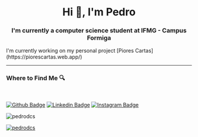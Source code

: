 <h1 align="center">Hi 👋, I'm Pedro</h1>
<h3 align="center">I'm currently a computer science student at IFMG - Campus Formiga</h3>

<p>I'm currently working on my personal project [Piores Cartas](https://piorescartas.web.app/)</p>
<hr>

<h3>Where to Find Me 🔍</h3><br>

[![Github Badge](https://img.shields.io/badge/-Github-000?style=for-the-badge&logo=Github&logoColor=white&link=https://github.com/PedroDCS)](https://github.com/PedroDCS)
[![Linkedin Badge](https://img.shields.io/badge/-LinkedIn-blue?style=for-the-badge&logo=Linkedin&logoColor=white&link=hhttps://www.linkedin.com/in/pedro-daniel-camargos-soares/)](https://www.linkedin.com/in/pedro-daniel-camargos-soares/)
[![Instagram Badge](https://img.shields.io/badge/Instagram-E4405F?style=for-the-badge&logo=instagram&logoColor=white&link=https://www.instagram.com/pedro__dcs/)](https://www.instagram.com/pedro__dcs/)


<!--
**PedroDCS/PedroDCS** is a ✨ _special_ ✨ repository because its `README.md` (this file) appears on your GitHub profile.

Here are some ideas to get you started:

- 🔭 I’m currently working on ...
- 🌱 I’m currently learning ...
- 👯 I’m looking to collaborate on ...
- 🤔 I’m looking for help with ...
- 💬 Ask me about ...
- 📫 How to reach me: ...
- 😄 Pronouns: ...
- ⚡ Fun fact: ...
-->
<p align="left"> <img src="https://komarev.com/ghpvc/?username=pedrodcs&label=Profile%20views&color=0e75b6&style=flat" alt="pedrodcs" /> </p>

<p align="left"> <a href="https://github.com/ryo-ma/github-profile-trophy"><img src="https://github-profile-trophy.vercel.app/?username=pedrodcs&theme=onedark" alt="pedrodcs" /></a> </p>